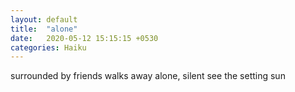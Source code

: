 ```yaml
---
layout: default
title:  "alone"
date:   2020-05-12 15:15:15 +0530
categories: Haiku
---
```

surrounded by friends
walks away alone, silent
see the setting sun